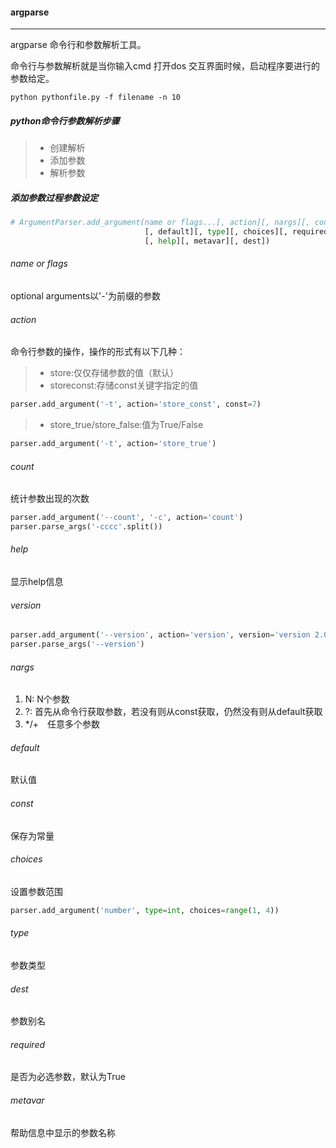 #### argparse

---

argparse 命令行和参数解析工具。

命令行与参数解析就是当你输入cmd 打开dos 交互界面时候，启动程序要进行的参数给定。

```shell
python pythonfile.py -f filename -n 10

```

##### python命令行参数解析步骤

> * 创建解析
> * 添加参数
> * 解析参数

##### 添加参数过程参数设定

```python
# ArgumentParser.add_argument(name or flags...[, action][, nargs][, const]
                              [, default][, type][, choices][, required]
                              [, help][, metavar][, dest])

```

###### name or flags

optional arguments以'-'为前缀的参数

###### action

命令行参数的操作，操作的形式有以下几种：
> * store:仅仅存储参数的值（默认）
> * storeconst:存储const关键字指定的值

```python
parser.add_argument('-t', action='store_const', const=7)
```

> * store_true/store_false:值为True/False

```python
parser.add_argument('-t', action='store_true')
```

###### count

统计参数出现的次数

```python
parser.add_argument('--count', '-c', action='count')
parser.parse_args('-cccc'.split())
```

###### help

显示help信息

###### version

```python
parser.add_argument('--version', action='version', version='version 2.0')
parser.parse_args('--version')
```

###### nargs

1. N: N个参数
2. ?: 首先从命令行获取参数，若没有则从const获取，仍然没有则从default获取
3. */+　任意多个参数

###### default

默认值

###### const

保存为常量

###### choices

设置参数范围

```python
parser.add_argument('number', type=int, choices=range(1, 4))
```

###### type

参数类型

###### dest

参数别名

###### required

是否为必选参数，默认为True

###### metavar

帮助信息中显示的参数名称




